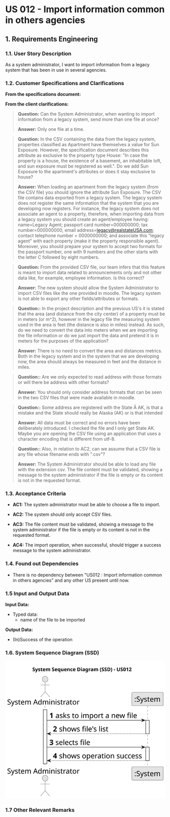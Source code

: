 # US 012 - Import information common in others agencies

## 1. Requirements Engineering


### 1.1. User Story Description


As a system administrator, I want to import information from a legacy
system that has been in use in several agencies.


### 1.2. Customer Specifications and Clarifications 


**From the specifications document:**

>


**From the client clarifications:**

> **Question:** Can the System Administrator, when wanting to import information from a legacy system, send more than one file at once?
>  
> **Answer:** Only one file at a time.

> **Question:** In the CSV containing the data from the legacy system, properties classified as Apartment have themselves a value for Sun Exposure. However, the specification document describes this attribute as exclusive to the property type House: "In case the property is a house, the existence of a basement, an inhabitable loft, and sun exposure must be registered as well.". Do we add Sun Exposure to the apartment's attributes or does it stay exclusive to house?
>
> **Answer:** When loading an apartment from the legacy system (from the CSV file) you should ignore the attribute Sun Exposure.
The CSV file contains data exported from a legacy system. The legacy system does not register the same information that the system that you are developing now registers. For instance, the legacy system does not associate an agent to a property, therefore, when importing data from a legacy system you should create an agent/employee having:
name=Legacy Agent; passport card number=000000000; tax number=000000000, email address=legacy@realstateUSA.com; contact telephone number = 0000000000; and associate this "legacy agent" with each property (make it the property responsible agent). Moreover, you should prepare your system to accept two formats for the passport number, one with 9 numbers and the other starts with the letter C followed by eight numbers.

> **Question:** From the provided CSV file, our team infers that this feature is meant to import data related to announcements only and not other data like, for example, employee information. Is this correct?
>
> **Answer:** The new system should allow the System Administrator to import CSV files like the one provided in moodle. The legacy system is not able to export any other fields/attributes or formats.


> **Question::** In the project description and the previous US's it is stated that the area (and distance from the city center) of a property must be in meters (or m^2), however in the legacy file the measuring system used in the area is feet (the distance is also in miles) instead.
As such, do we need to convert the data into meters when we are importing the file information or do we just import the data and pretend it is in meters for the purposes of the application?
>
> **Answer:** There is no need to convert the area and distances metrics. Both in the legacy system and in the system that we are developing now, the area should always be measured in feet and the distance in miles.


> **Question::** Are we only expected to read address with those formats or will there be address with other formats?
>
> **Answer:** You should only consider address formats that can be seen in the two CSV files that were made available in moodle.


> **Question::** Some address are registered with the State Â AK, is that a mistake and the State should really be Alaska (AK) or is that intended
>
> **Answer:** All data must be correct and no errors have been deliberately introduced. I checked the file and I only get State AK. Maybe you are opening the CSV file using an application that uses a character encoding that is different from utf-8.


> **Question::** Also, in relation to AC2, can we assume that a CSV file is any file whose filename ends with ".csv"?
>
> **Answer:** The System Administrator should be able to load any file with the extension csv. The file content must be validated, showing a message to the system
administrator if the file is empty or its content is not in the requested format.



### 1.3. Acceptance Criteria


* **AC1:** The system administrator must be able to choose a file to import.


* **AC2:** The system should only accept CSV files.


* **AC3:** The file content must be validated, showing a message to the system administrator if the file is empty or its content is not in the requested format.
 

* **AC4:** The import operation, when successful, should trigger a success message to the system administrator.


### 1.4. Found out Dependencies


* There is no dependency between "US012 : Import information common in others agencies"  and any other US present until now.

### 1.5 Input and Output Data


**Input Data:**

* Typed data:
	* name of the file to be imported

**Output Data:**

* (In)Success of the operation

### 1.6. System Sequence Diagram (SSD)

![us012-system-sequence-diagram.svg](svg/us012-system-sequence-diagram.svg)

### 1.7 Other Relevant Remarks

